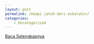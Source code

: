```yaml
---
layout: post
permalink: /mimpi-jatuh-dari-eskalator/
categories:
    - Uncategorized
---
```


[Baca Selengkapnya](/03)